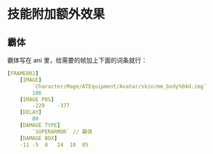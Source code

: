 # 技能附加额外效果

## 霸体
霸体写在 ani 里，给需要的帧加上下面的词条就行：
```yaml
[FRAME002]
	[IMAGE]
		`Character/Mage/ATEquipment/Avatar/skin/mm_body%04d.img`
		106
	[IMAGE POS]
		-229	-377
	[DELAY]
		80
	[DAMAGE TYPE]
		`SUPERARMOR` // 霸体
	[DAMAGE BOX]
	-11	-5	0	24	10	85
```
